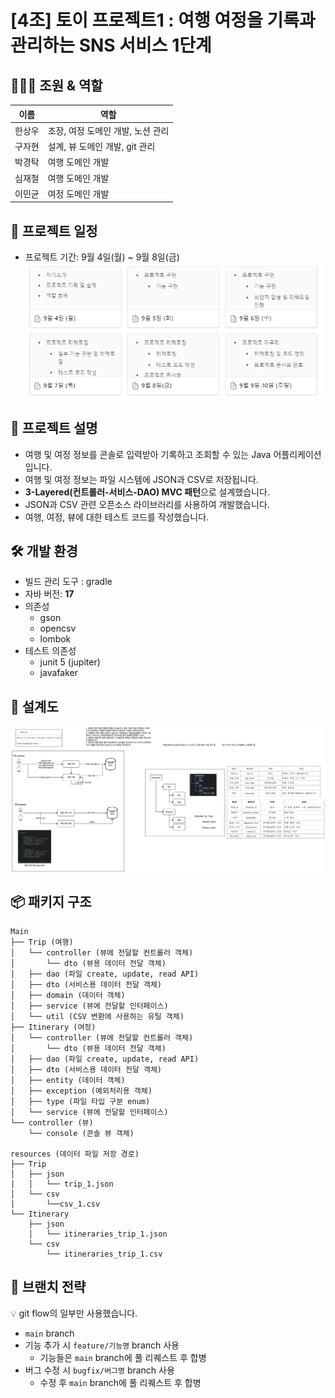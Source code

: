 # [4조] 토이 프로젝트1 : 여행 여정을 기록과 관리하는 SNS 서비스 1단계

## 🧑‍🤝‍🧑 조원 & 역할

| 이름  | 역할                   |
|-----|----------------------|
| 한상우 | 조장, 여정 도메인 개발, 노션 관리 |
| 구자현 | 설계, 뷰 도메인 개발, git 관리 |
| 박경탁 | 여행 도메인 개발            |
| 심재철 | 여행 도메인 개발            |
| 이민균 | 여정 도메인 개발            |

## 🚀 프로젝트 일정

- 프로젝트 기간: 9월 4일(월) ~ 9월 8일(금)
![img.png](docs/images/schedule.png)

## 🧾 프로젝트 설명

- 여행 및 여정 정보를 콘솔로 입력받아 기록하고 조회할 수 있는 Java 어플리케이션입니다.
- 여행 및 여정 정보는 파일 시스템에 JSON과 CSV로 저장됩니다.
- **3-Layered(컨트롤러-서비스-DAO) MVC 패턴**으로 설계했습니다.
- JSON과 CSV 관련 오픈소스 라이브러리를 사용하여 개발했습니다.
- 여행, 여정, 뷰에 대한 테스트 코드를 작성했습니다.

## 🛠️ 개발 환경

- 빌드 관리 도구 : gradle
- 자바 버전: **17**
- 의존성
  - gson
  - opencsv
  - lombok
- 테스트 의존성
  - junit 5 (jupiter)
  - javafaker

## 📐 설계도

![bluprint](docs/images/blueprint.png)

## 📦 패키지 구조

```tree
Main
├── Trip (여행)
│   └── controller (뷰에 전달할 컨트롤러 객체)
│       └── dto (뷰용 데이터 전달 객체)
│   ├── dao (파일 create, update, read API)
│   ├── dto (서비스용 데이터 전달 객체)
│   ├── domain (데이터 객체)
│   ├── service (뷰에 전달할 인터페이스)
│   └── util (CSV 변환에 사용하는 유틸 객체)
├── Itinerary (여정)
│   └── controller (뷰에 전달할 컨트롤러 객체)
│       └── dto (뷰용 데이터 전달 객체)
│   ├── dao (파일 create, update, read API)
│   ├── dto (서비스용 데이터 전달 객체)
│   ├── entity (데이터 객체)
│   ├── exception (예외처리용 객체)
│   ├── type (파일 타입 구분 enum)
│   └── service (뷰에 전달할 인터페이스)
└── controller (뷰)
    └── console (콘솔 뷰 객체)

resources (데이터 파일 저장 경로)
├── Trip
│   ├── json
|   │   └── trip_1.json
│   └── csv
|       └──csv_1.csv
└── Itinerary
    ├── json
    │   └── itineraries_trip_1.json
    └── csv
        └── itineraries_trip_1.csv
```

## 🤝 브랜치 전략

💡 git flow의 일부만 사용했습니다.
- `main` branch
- 기능 추가 시 `feature/기능명` branch 사용
  - 기능들은 `main` branch에 풀 리퀘스트 후 합병
- 버그 수정 시 `bugfix/버그명` branch 사용
  - 수정 후 `main` branch에 풀 리퀘스트 후 합병 
